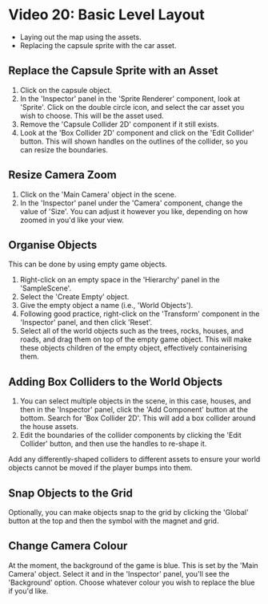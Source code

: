 # Video 20: Basic Level Layout

- Laying out the map using the assets.
- Replacing the capsule sprite with the car asset.

## Replace the Capsule Sprite with an Asset

1. Click on the capsule object.
2. In the 'Inspector' panel in the 'Sprite Renderer' component, look at 'Sprite'. Click on the double circle icon, and select the car asset you wish to choose. This will be the asset used.
3. Remove the 'Capsule Collider 2D' component if it still exists.
4. Look at the 'Box Collider 2D' component and click on the 'Edit Collider' button. This will shown handles on the outlines of the collider, so you can resize the boundaries.

## Resize Camera Zoom

1. Click on the 'Main Camera' object in the scene.
2. In the 'Inspector' panel under the 'Camera' component, change the value of 'Size'. You can adjust it however you like, depending on how zoomed in you'd like your view.

## Organise Objects

This can be done by using empty game objects.

1. Right-click on an empty space in the 'Hierarchy' panel in the 'SampleScene'.
2. Select the 'Create Empty' object.
3. Give the empty object a name (i.e., 'World Objects').
4. Following good practice, right-click on the 'Transform' component in the 'Inspector' panel, and then click 'Reset'.
5. Select all of the world objects such as the trees, rocks, houses, and roads, and drag them on top of the empty game object. This will make these objects children of the empty object, effectively containerising them.

## Adding Box Colliders to the World Objects

1. You can select multiple objects in the scene, in this case, houses, and then in the 'Inspector' panel, click the 'Add Component' button at the bottom. Search for 'Box Collider 2D'. This will add a box collider around the house assets.
2. Edit the boundaries of the collider components by clicking the 'Edit Collider' button, and then use the handles to re-shape it.

Add any differently-shaped colliders to different assets to ensure your world objects cannot be moved if the player bumps into them.

## Snap Objects to the Grid

Optionally, you can make objects snap to the grid by clicking the 'Global' button at the top and then the symbol with the magnet and grid.

## Change Camera Colour

At the moment, the background of the game is blue. This is set by the 'Main Camera' object. Select it and in the 'Inspector' panel, you'll see the 'Background' option. Choose whatever colour you wish to replace the blue if you'd like.
